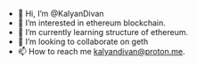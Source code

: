 - 👋 Hi, I’m @KalyanDivan
- 👀 I’m interested in ethereum blockchain.
- 🌱 I’m currently learning structure of ethereum.
- 💞️ I’m looking to collaborate on geth
- 📫 How to reach me kalyandivan@proton.me.

<!---
KalyanDivan/KalyanDivan is a ✨ special ✨ repository because its `README.md` (this file) appears on your GitHub profile.
You can click the Preview link to take a look at your changes.
--->

